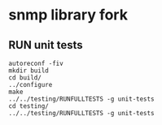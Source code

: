 # snmp library fork

## RUN unit tests
```
autoreconf -fiv
mkdir build
cd build/
../configure
make
../../testing/RUNFULLTESTS -g unit-tests
cd testing/
../../testing/RUNFULLTESTS -g unit-tests
```
